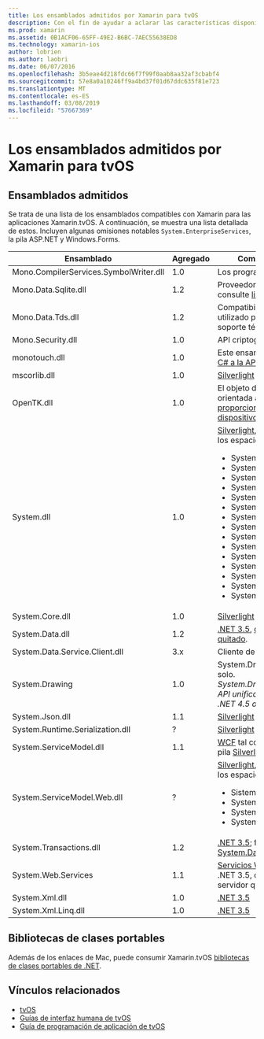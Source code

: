 ```yaml
---
title: Los ensamblados admitidos por Xamarin para tvOS
description: Con el fin de ayudar a aclarar las características disponibles para las aplicaciones de tvOS, este documento proporciona una lista de ensamblados compatible con Xamarin para el desarrollo de tvOS.
ms.prod: xamarin
ms.assetid: 0B1ACF06-65FF-49E2-B6BC-7AEC55638ED8
ms.technology: xamarin-ios
author: lobrien
ms.author: laobri
ms.date: 06/07/2016
ms.openlocfilehash: 3b5eae4d218fdc66f7f99f0aab8aa32af3cbabf4
ms.sourcegitcommit: 57e8a0a10246ff9a4bd37f01d67ddc635f81e723
ms.translationtype: MT
ms.contentlocale: es-ES
ms.lasthandoff: 03/08/2019
ms.locfileid: "57667369"
---
```

# <a name="assemblies-supported-by-xamarin-for-tvos"></a>Los ensamblados admitidos por Xamarin para tvOS

## <a name="supported-assemblies"></a>Ensamblados admitidos

Se trata de una lista de los ensamblados compatibles con Xamarin para las aplicaciones Xamarin.tvOS. A continuación, se muestra una lista detallada de estos.  Incluyen algunas omisiones notables `System.EnterpriseServices`, la pila ASP.NET y Windows.Forms.

|Ensamblado|Agregado|Compatibilidad con la API|
|---|---|---|
|Mono.CompilerServices.SymbolWriter.dll|1.0|Los programadores de compiladores.|
|Mono.Data.Sqlite.dll|1.2|Proveedor de ADO.NET para SQLite; consulte [limitaciones](~/ios/data-cloud/system.data.md).|
|Mono.Data.Tds.dll|1.2|Compatibilidad de protocolo TDS; utilizado para [System.Data.SqlClient](xref:System.Data.SqlClient) soporte técnico en [System.Data](~/ios/data-cloud/system.data.md).|
|Mono.Security.dll|1.0|API criptográficas.|
|monotouch.dll|1.0|Este ensamblado contiene el [enlace C# a la API CocoaTouch](https://docs.microsoft.com/dotnet/api/?view=xamarinios-10.8).|
|mscorlib.dll|1.0|[Silverlight](https://msdn.microsoft.com/library/cc838194(VS.95).aspx)|
|OpenTK.dll|1.0|El objeto de OpenGL/OpenAL orientada a las API, [extendido para proporcionar compatibilidad con dispositivos de iPhone](https://developer.xamarin.com/api/namespace/OpenGLES/).|
|System.dll|1.0|[Silverlight](https://msdn.microsoft.com/library/cc838194(VS.95).aspx), además de los tipos de los espacios de nombres siguientes: <ul><li>System.Collections.Specialized</li> <li>System.ComponentModel</li> <li>System.ComponentModel.Design</li> <li>System.Diagnostics</li> <li>System.IO.Compression</li> <li>System.Net</li> <li>System.Net.Cache</li> <li>System.Net.Mail</li> <li>System.Net.Mime</li> <li>System.Net.NetworkInformation</li> <li>System.Net.Security</li> <li>System.Net.Sockets</li> <li>System.Security.Authentication</li> <li>System.Security.Cryptography</li> <li>System.Timers</li></ul>|
|System.Core.dll|1.0|[Silverlight](https://msdn.microsoft.com/library/cc838194(VS.95).aspx)|
|System.Data.dll|1.2|[.NET 3.5](https://msdn.microsoft.com/library/ms229335.aspx), [con alguna funcionalidad quitado](~/ios/data-cloud/system.data.md).|
|System.Data.Service.Client.dll|3.x|Cliente de oData completa.|
|System.Drawing|1.0|System.Drawing API - API clásica solo.<br />_System.Drawing no se admite en la API unificada para Xamarin.Mac .NET 4.5 o plataformas móviles._|
|System.Json.dll|1.1|[Silverlight](https://msdn.microsoft.com/library/cc838194(VS.95).aspx)|
|System.Runtime.Serialization.dll|?|[Silverlight](https://msdn.microsoft.com/library/cc838194(VS.95).aspx)|
|System.ServiceModel.dll|1.1|[WCF](http://docs.xamarin.com/guides/cross-platform/application_fundamentals/introduction_to_web_services) tal como está presente en la pila [Silverlight](https://msdn.microsoft.com/library/cc838194(VS.95).aspx)|
|System.ServiceModel.Web.dll|?|[Silverlight](https://msdn.microsoft.com/library/cc838194(VS.95).aspx), además de los tipos de los espacios de nombres siguientes: <ul><li>Sistema</li><li>System.ServiceModel.Channels</li><li>System.ServiceModel.Description</li><li>System.ServiceModel.Web</li></ul>|
|System.Transactions.dll|1.2|[.NET 3.5](https://msdn.microsoft.com/library/ms229335.aspx); forma parte de [System.Data](https://docs.microsoft.com/xamarin/ios/data-cloud/system.data) admite.|
|System.Web.Services|1.1|[Servicios Web básicos](http://docs.xamarin.com/guides/cross-platform/application_fundamentals/introduction_to_web_services) del perfil de .NET 3.5, con las características de servidor quitado.|
|System.Xml.dll|1.0|[.NET 3.5](https://msdn.microsoft.com/library/ms229335.aspx)|
|System.Xml.Linq.dll|1.0|[.NET 3.5](https://msdn.microsoft.com/library/ms229335.aspx)|

<a name="Summary" />

## <a name="portable-class-libraries"></a>Bibliotecas de clases portables

Además de los enlaces de Mac, puede consumir Xamarin.tvOS [bibliotecas de clases portables de .NET](~/cross-platform/app-fundamentals/pcl.md).

## <a name="related-links"></a>Vínculos relacionados

- [tvOS](https://developer.apple.com/tvos/)
- [Guías de interfaz humana de tvOS](https://developer.apple.com/tvos/human-interface-guidelines/)
- [Guía de programación de aplicación de tvOS](https://developer.apple.com/library/prerelease/tvos/documentation/General/Conceptual/AppleTV_PG/)
